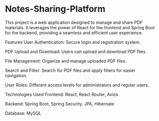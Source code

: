 # Notes-Sharing-Platform

This project is a web application designed to manage and share PDF materials. It leverages the power of React for the frontend and Spring Boot for the backend, providing a seamless and efficient user experience.

Features
User Authentication: Secure login and registration system.

PDF Upload and Download: Users can upload and download PDF files.

File Management: Organize and manage uploaded PDF files.

Search and Filter: Search for PDF files and apply filters for easier navigation.

User Roles: Different access levels for administrators and regular users.

Technologies Used
Frontend: React, React Router, Axios

Backend: Spring Boot, Spring Security, JPA, Hibernate

Database: MySQL

